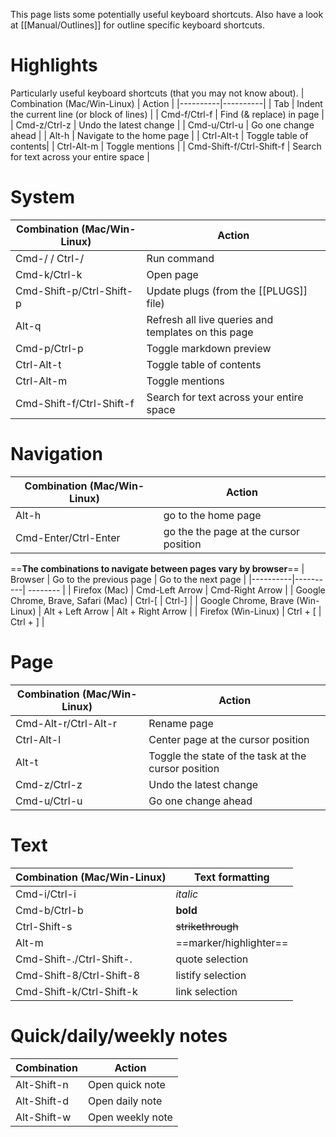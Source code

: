 This page lists some potentially useful keyboard shortcuts. Also have a look at [[Manual/Outlines]] for outline specific keyboard shortcuts.

# Highlights
Particularly useful keyboard shortcuts (that you may not know about).
| Combination (Mac/Win-Linux) | Action |
|----------|----------|
| Tab | Indent the current line (or block of lines) |
| Cmd-f/Ctrl-f | Find (& replace) in page |
| Cmd-z/Ctrl-z | Undo the latest change |
| Cmd-u/Ctrl-u | Go one change ahead |
| Alt-h | Navigate to the home page | 
| Ctrl-Alt-t | Toggle table of contents|
| Ctrl-Alt-m | Toggle mentions | 
| Cmd-Shift-f/Ctrl-Shift-f | Search for text across your entire space |
# System
| Combination (Mac/Win-Linux) | Action |
|----------|----------|
| Cmd-/ / Ctrl-/ | Run command |
| Cmd-k/Ctrl-k | Open page |
| Cmd-Shift-p/Ctrl-Shift-p | Update plugs (from the [[PLUGS]] file) |
| Alt-q | Refresh all live queries and templates on this page |
| Cmd-p/Ctrl-p | Toggle markdown preview |
| Ctrl-Alt-t | Toggle table of contents|
| Ctrl-Alt-m | Toggle mentions | 
| Cmd-Shift-f/Ctrl-Shift-f | Search for text across your entire space |

# Navigation
| Combination (Mac/Win-Linux) | Action |
|----------|----------|
| Alt-h | go to the home page |
| Cmd-Enter/Ctrl-Enter | go the the page at the cursor position |

==**The combinations to navigate between pages vary by browser**==
| Browser | Go to the previous page | Go to the next page |
|----------|----------| -------- |
| Firefox (Mac) | Cmd-Left Arrow | Cmd-Right Arrow |
| Google Chrome, Brave, Safari (Mac) | Ctrl-[ | Ctrl-] |
| Google Chrome, Brave (Win-Linux) | Alt + Left Arrow | Alt + Right Arrow |
| Firefox (Win-Linux) | Ctrl + [ | Ctrl + ] |

# Page
| Combination (Mac/Win-Linux) | Action |
|----------|----------|
| Cmd-Alt-r/Ctrl-Alt-r | Rename page |
| Ctrl-Alt-l | Center page at the cursor position |
| Alt-t | Toggle the state of the task at the cursor position |
| Cmd-z/Ctrl-z | Undo the latest change |
| Cmd-u/Ctrl-u | Go one change ahead |

# Text
| Combination (Mac/Win-Linux) | Text formatting |
|----------|----------|
| Cmd-i/Ctrl-i | *italic* |
| Cmd-b/Ctrl-b | **bold** |
| Ctrl-Shift-s | ~~strikethrough~~ |
| Alt-m | ==marker/highlighter== |
| Cmd-Shift-./Ctrl-Shift-. | quote selection |
| Cmd-Shift-8/Ctrl-Shift-8 | listify selection |
| Cmd-Shift-k/Ctrl-Shift-k | link selection |

# Quick/daily/weekly notes
| Combination | Action |
|----------|----------|
| Alt-Shift-n | Open quick note |
| Alt-Shift-d | Open daily note |
| Alt-Shift-w | Open weekly note |
